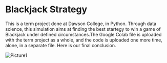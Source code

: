 # Blackjack Strategy
This is a term project done at Dawson College, in Python. Through data science, this simulation aims at finding the best startegy to win a game of Blackjack under defined circumstances.The Google Colab file is uploaded with the term project as a whole, and the code is uploaded one more time, alone, in a separate file. Here is our final conclusion.

![Picture1](https://user-images.githubusercontent.com/113156316/194936706-a6d69457-55d5-40d1-b56d-a4364886d894.png)


